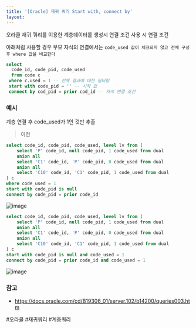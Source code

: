 ```yaml
---
title: '[Oracle] 재귀 쿼리 Start with, connect by'
layout: 
---
```


오라클 재귀 쿼리를 이용한 계층데이터를 생성시 연결 조건 사용 시 연결 조건


아래처럼 사용할 경우 부모 자식의 연결에서는 `code_used 값이 체크되지 않고 전체 구성 후 where 값을 비교한다`


```sql
select
  code_id, code_pid, code_used
  from code c
 where c.used = 1 -- 전체 결과에 대한 필터링
 start with code_pid = '' -- 시작 값
 connect by cod_pid = prior cod_id -- 자식 연결 조건
```


### 예시

계층 연결 후 code_used가 1인 것만 추출
> 이전
```sql
select code_id, code_pid, code_used, level lv from (
    select 'P' code_id, null code_pid, 1 code_used from dual
    union all
    select 'C1' code_id, 'P' code_pid, 0 code_used from dual
    union all
    select 'C10' code_id, 'C1' code_pid, 1 code_used from dual
) c
where code_used = 1
start with code_pid is null 
connect by code_pid = prior code_id 
```
![image](https://user-images.githubusercontent.com/1871682/89236744-5b7c4f80-d62c-11ea-873e-52d815137c3f.png)


```sql
select code_id, code_pid, code_used, level lv from (
    select 'P' code_id, null code_pid, 1 code_used from dual
    union all
    select 'C1' code_id, 'P' code_pid, 0 code_used from dual
    union all
    select 'C10' code_id, 'C1' code_pid, 1 code_used from dual
) c
start with code_pid is null and code_used = 1
connect by code_pid = prior code_id and code_used = 1
```
![image](https://user-images.githubusercontent.com/1871682/89236699-40114480-d62c-11ea-95e2-b87f760a549d.png)


### 참고

* https://docs.oracle.com/cd/B19306_01/server.102/b14200/queries003.htm

#오라클 #재귀쿼리 #계층쿼리